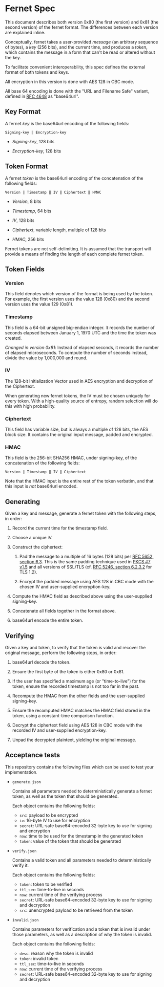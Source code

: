 # Fernet Spec

This document describes both version 0x80 (the first version) and 0x81 (the
second version) of the fernet format. The differences between each version are
explained inline.

Conceptually, fernet takes a user-provided *message* (an arbitrary sequence of
bytes), a *key* (256 bits), and the current time, and produces a *token*, which
contains the message in a form that can't be read or altered without the key.

To facilitate convenient interoperability, this spec defines the external
format of both tokens and keys.

All encryption in this version is done with AES 128 in CBC mode.

All base 64 encoding is done with the "URL and Filename Safe" variant, defined
in [RFC 4648](http://tools.ietf.org/html/rfc4648#section-5) as "base64url".

## Key Format

A fernet *key* is the base64url encoding of the following fields:

    Signing-key ‖ Encryption-key

- *Signing-key*, 128 bits

- *Encryption-key*, 128 bits

## Token Format

A fernet *token* is the base64url encoding of the concatenation of the
following fields:

    Version ‖ Timestamp ‖ IV ‖ Ciphertext ‖ HMAC

- *Version*, 8 bits

- *Timestamp*, 64 bits

- *IV*, 128 bits

- *Ciphertext*, variable length, multiple of 128 bits

- *HMAC*, 256 bits

Fernet tokens are not self-delimiting. It is assumed that the transport will
provide a means of finding the length of each complete fernet token.

## Token Fields

### Version

This field denotes which version of the format is being used by the token. For
example, the first version uses the value 128 (0x80) and the second version
uses the value 129 (0x81).

### Timestamp

This field is a 64-bit unsigned big-endian integer. It records the number of
seconds elapsed between January 1, 1970 UTC and the time the token was created.

*Changed in version 0x81*: Instead of elapsed seconds, it records the number of
elapsed microseconds. To compute the number of seconds instead, divide the
value by 1,000,000 and round.

### IV

The 128-bit Initialization Vector used in AES encryption and decryption of the
Ciphertext.

When generating new fernet tokens, the IV must be chosen uniquely for every
token. With a high-quality source of entropy, random selection will do this
with high probability.

### Ciphertext

This field has variable size, but is always a multiple of 128 bits, the AES
block size. It contains the original input message, padded and encrypted.

### HMAC

This field is the 256-bit SHA256 HMAC, under signing-key, of the concatenation
of the following fields:

    Version ‖ Timestamp ‖ IV ‖ Ciphertext

Note that the HMAC input is the entire rest of the token verbatim, and that
this input is *not* base64url encoded.

## Generating

Given a key and message, generate a fernet token with the following steps, in
order:

1. Record the current time for the timestamp field.

2. Choose a unique IV.

3. Construct the ciphertext:

   1. Pad the message to a multiple of 16 bytes (128 bits) per [RFC 5652,
   section 6.3](http://tools.ietf.org/html/rfc5652#section-6.3). This is the
   same padding technique used in [PKCS #7
   v1.5](http://tools.ietf.org/html/rfc2315#section-10.3) and all versions of
   SSL/TLS (cf. [RFC 5246, section
   6.2.3.2](http://tools.ietf.org/html/rfc5246#section-6.2.3.2) for TLS 1.2).

   2. Encrypt the padded message using AES 128 in CBC mode with the chosen IV
   and user-supplied encryption-key.

4. Compute the HMAC field as described above using the user-supplied
signing-key.

5. Concatenate all fields together in the format above.

6. base64url encode the entire token.

## Verifying

Given a key and token, to verify that the token is valid and recover the
original message, perform the following steps, in order:

1. base64url decode the token.

2. Ensure the first byte of the token is either 0x80 or 0x81.

3. If the user has specified a maximum age (or "time-to-live") for the token,
ensure the recorded timestamp is not too far in the past.

4. Recompute the HMAC from the other fields and the user-supplied signing-key.

5. Ensure the recomputed HMAC matches the HMAC field stored in the token, using
a constant-time comparison function.

6. Decrypt the ciphertext field using AES 128 in CBC mode with the recorded IV
and user-supplied encryption-key.

7. Unpad the decrypted plaintext, yielding the original message.

## Acceptance tests

This repository contains the following files which can be used to test your
implementation.

- `generate.json`

  Contains all parameters needed to deterministically generate a fernet token,
  as well as the token that should be generated.

  Each object contains the following fields:

  - `src`: payload to be encrypted
  - `iv`: 16-byte IV to use for encryption
  - `secret`: URL-safe base64-encoded 32-byte key to use for signing and
    encryption
  - `now`: time to be used for the timestamp in the generated token
  - `token`: value of the token that should be generated

- `verify.json`

  Contains a valid token and all parameters needed to deterministically verify
  it.

  Each object contains the following fields:

  - `token`: token to be verified
  - `ttl_sec`: time-to-live in seconds
  - `now`: current time of the verifying process
  - `secret`: URL-safe base64-encoded 32-byte key to use for signing and
    decryption
  - `src`: unencrypted payload to be retrieved from the token

- `invalid.json`

  Contains parameters for verification and a token that is invalid under those
  parameters, as well as a description of why the token is invalid.

  Each object contains the following fields:

  - `desc`: reason why the token is invalid
  - `token`: invalid token
  - `ttl_sec`: time-to-live in seconds
  - `now`: current time of the verifying process
  - `secret`: URL-safe base64-encoded 32-byte key to use for signing and
    decryption
